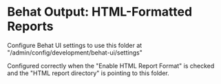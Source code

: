 # Behat Output: HTML-Formatted Reports

Configure Behat UI settings to use this folder at "/admin/config/development/behat-ui/settings"

Configured correctly when the "Enable HTML Report Format" is checked and the "HTML report directory" is pointing to this folder.